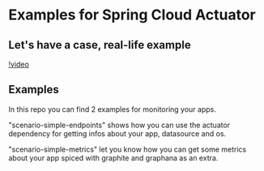 # Examples for Spring Cloud Actuator

## Let's have a case, real-life example

[!video](actuator-simple-no-audio.mov)



## Examples

In this repo you can find 2 examples for monitoring your apps.

"scenario-simple-endpoints" shows how you can use the actuator dependency for getting infos about your app, datasource and os.

"scenario-simple-metrics" let you know how you can get some metrics about your app spiced with graphite and graphana as an extra.
